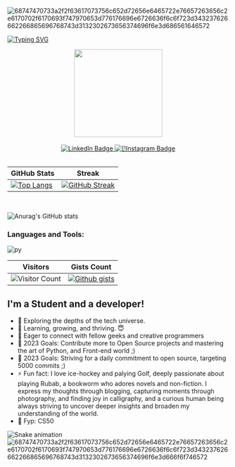 ![68747470733a2f2f63617073756c652d72656e6465722e76657263656c2e6170702f6170693f747970653d776176696e6726636f6c6f723d343237626662266865696768743d3132302673656374696f6e3d686561646572](https://user-images.githubusercontent.com/90936436/226839506-4bae5412-ed2f-47fd-b19f-569d65644be4.svg)

[![Typing SVG](https://readme-typing-svg.herokuapp.com?font=Fira+Code&size=30&pause=1000&center=true&width=435&lines=Hey+there,+Geniuses!;Shabana++in+the+spotlight;Let's+Follow+EachOther!;CS50+Student;Happy+Coding,;Happy+heart<3;a+Pythonista+)](https://git.io/typing-svg)


<div id="header" align="center">
  <img src="https://cdn.lowgif.com/full/9cb12f51dffbaaa6-character-typing-by-vincent-mokuenko-dribbble.gif" width="200">

 
</div>
<div>

</div>
<br>


<div id="header" align="center">
<div id="badges">
  <a href="https://linkedin.com/in/https://www.linkedin.com/in/shabana-qasemi-339957257/">
    <img src="https://img.shields.io/badge/LinkedIn-blue?style=for-the-badge&logo=linkedin&logoColor=white" alt="LinkedIn Badge"/>
  </a>
  
  <a href="https://instagram.com/https://www.instagram.com/thisis_shabana/">
    <img src="https://img.shields.io/badge/Instagram-%23E4405F.svg?&style=for-the-badge&logo=instagram&logoColor=white" alt="[!Instagram Badge"/>
  </a>
</div>
  </div>

<br>



 <div>
  
  
  
  | GitHub Stats | Streak |
| ------------ | ------ |
|  [![Top Langs](https://github-readme-stats.vercel.app/api/top-langs/?username=Art3mis-s&layout=compact)](https://github.com/Art3mis-s) | [![GitHub Streak](http://github-readme-streak-stats.herokuapp.com?user=Art3mis-s&theme=dark&background=000000)](https://git.io/streak-stats) |

  
  
  </div>
  
  <br>
  
  <div>
  
  
  
 

  
![Anurag's GitHub stats](https://github-readme-stats.vercel.app/api?username=Art3mis-s&show_icons=true&theme=dark) 
  
  
  
  
  </div>
 
  
  
  ### Languages and Tools:
  
<div>

![py](https://user-images.githubusercontent.com/90936436/179396520-68dae8d3-985c-4089-b68b-775ab792af0a.png)

  
  
 </div>
  
  
 <div >
 


| Visitors | Gists Count |
| -------- | -----------| 
| ![Visitor Count](https://profile-counter.glitch.me/{Art3mis-s}/count.svg) | [![Github gists](https://gist-count.vercel.app/api?username=Art3mis-s)](https://gist.github.com/Art3mis-s) 



 </div>
 
 
 
 




## I'm a Student and a developer!

- 🔭 Exploring the depths of the tech universe.
- 🌱 Learning, growing, and thriving. 😇
- 👯 Eager to connect with fellow geeks and creative programmers
- 🥅 2023 Goals: Contribute more to Open Source projects and mastering the art of Python, and Front-end world ;)
- 🥅 2023 Goals: Striving for a daily commitment to open source, targeting 5000 commits ;)
- ⚡ Fun fact: I love ice-hockey and palying Golf, deeply passionate about playing Rubab, a bookworm who adores novels and non-fiction. I express my thoughts    through blogging, capturing moments through photography, and finding joy in calligraphy, and a curious human being always striving to uncover deeper insights   and broaden my understanding of the world. 
- 🤔 Fyp: CS50 

![Snake animation](https://github.com/Art3mis-s/Art3mis-s/blob/output/github-contribution-grid-snake.svg)
![68747470733a2f2f63617073756c652d72656e6465722e76657263656c2e6170702f6170693f747970653d776176696e6726636f6c6f723d343237626662266865696768743d3132302673656374696f6e3d666f6f746572](https://user-images.githubusercontent.com/90936436/226840038-7d4d0d3b-a59c-494f-ac44-840c36312889.svg)
